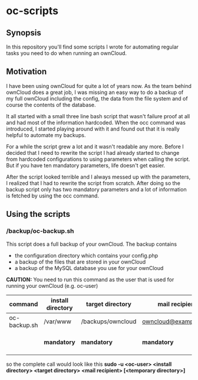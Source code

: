 # oc-scripts

## Synopsis

In this repository you'll find some scripts I wrote for automating regular tasks you need to do when running an ownCloud.

## Motivation

I have been using ownCloud for quite a lot of years now. As the team behind ownCloud does a great job, I was missing an easy way to do a backup of my full ownCloud including the config, the data from the file system and of course the contents of the database.

It all started with a small three line bash script that wasn't failure proof at all and had most of the information hardcoded. When the occ command was introduced, I started playing around with it and found out that it is really helpful to automate my backups.

For a while the script grew a lot and it wasn't readable any more. Before I decided that I need to rewrite the script I had already started to change from hardcoded configurations to using parameters when calling the script. But if you have ten mandatory parameters, life doesn't get easier.

After the script looked terrible and I always messed up with the parameters, I realized that I had to rewrite the script from scratch. After doing so the backup script only has two mandatory parameters and a lot of information is fetched by using the occ command.

## Using the scripts

### /backup/oc-backup.sh

This script does a full backup of your ownCloud. The backup contains
 * the configuration directory which contains your config.php
 * a backup of the files that are stored in your ownCloud
 * a backup of the MySQL database you use for your ownCloud

**CAUTION:** You need to run this command as the user that is used for running your ownCloud (e.g. oc-user)

| command      | install directory | target directory  | mail recipient       | temporary directo         | 
| ------------ | ----------------- | ----------------- | -------------------- | ------------------------- |
| oc-backup.sh | /var/www          | /backups/owncloud | owncloud@example.com | /tmp                      |
|              | **mandatory**     | **mandatory**     | **mandatory**        | _optional (default /tmp)_ |

so the complete call would look like this 
**sudo -u \<oc-user\> \<install directory\> \<target directory\> \<mail recipient\> [\<temporary directory\>]**
